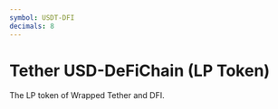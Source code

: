 ```yaml
---
symbol: USDT-DFI
decimals: 8
---
```


# Tether USD-DeFiChain (LP Token)

The LP token of Wrapped Tether and DFI.

